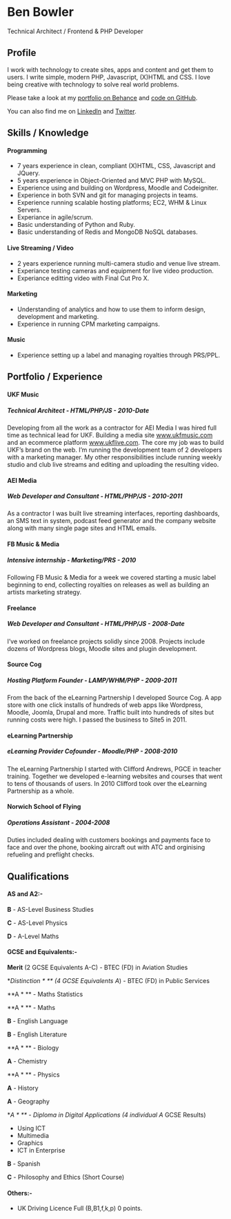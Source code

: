 # Ben Bowler

Technical Architect / Frontend & PHP Developer 

## ProfileI work with technology to create sites, apps and content and get them to users. I write simple, modern PHP, Javascript, (X)HTML and CSS. I love being creative with technology to solve real world problems.
Please take a look at my [portfolio on Behance](http://be.net/benbowler) and [code on GitHub](http://github.com/benbowler).
You can also find me on [LinkedIn](http://uk.linkedin.com/in/benbowler) and [Twitter](http://twitter.com/benbowler).## Skills / Knowledge#### Programming * 7 years experience in clean, compliant (X)HTML, CSS,  Javascript and JQuery. * 5 years experience in Object-Oriented and MVC PHP with MySQL. * Experience using and building on Wordpress, Moodle and Codeigniter. * Experience in both SVN and git for managing projects in teams. * Experience running scalable hosting platforms; EC2, WHM & Linux Servers. * Experiance in agile/scrum. * Basic understanding of Python and Ruby. * Basic understanding of Redis and MongoDB NoSQL databases.
#### Live Streaming / Video

 * 2 years experience running multi-camera studio and venue live stream.
 * Experiance testing cameras and equipment for live video production.
 * Experiance editting video with Final Cut Pro X.#### Marketing * Understanding of analytics and how to use them to inform design, development and marketing. * Experience in running CPM marketing campaigns.#### Music
 * Experience setting up a label and managing royalties through PRS/PPL.
## Portfolio / Experience
#### UKF Music
##### Technical Architect - HTML/PHP/JS - 2010-DateDeveloping from all the work as a contractor for AEI Media I was hired full time as technical lead for UKF. Building a media site www.ukfmusic.com and an ecommerce platform www.ukflive.com. The core my job was to build UKF’s brand on the web. I’m running the development team of 2 developers with a marketing manager. My other responsibilities include running weekly studio and club live streams and editing and uploading the resulting video.#### AEI Media
##### Web Developer and Consultant - HTML/PHP/JS - 2010-2011As a contractor I was built live streaming interfaces, reporting dashboards, an SMS text in system, podcast feed generator and the company website along with many single page sites and HTML emails.#### FB Music & Media 
##### Intensive internship - Marketing/PRS - 2010Following FB Music & Media for a week we covered starting a music label beginning to end, collecting royalties on releases as well as building an artists marketing strategy.

#### Freelance

##### Web Developer and Consultant - HTML/PHP/JS - 2008-Date
I’ve worked on freelance projects solidly since 2008. Projects include dozens of Wordpress blogs, Moodle sites and plugin development. 
#### Source Cog
##### Hosting Platform Founder - LAMP/WHM/PHP - 2009-2011

From the back of the eLearning Partnership I developed Source Cog. A app store with one click installs of hundreds of web apps like Wordpress, Moodle, Joomla, Drupal and more. Traffic built into hundreds of sites but running costs were high. I passed the business to Site5 in 2011.
#### eLearning Partnership
##### eLearning Provider Cofounder - Moodle/PHP - 2008-2010
The eLearning Partnership I started with Clifford Andrews, PGCE in teacher training. Together we developed e-learning websites and courses that went to tens of thousands of users. In 2010 Clifford took over the eLearning Partnership as a whole.
#### Norwich School of Flying
##### Operations Assistant - 2004-2008
Duties included dealing with customers bookings and payments face to face and over the phone, booking aircraft out with ATC and orginising refueling and preflight checks.
## Qualifications
#### AS and A2:-
**B** - AS-Level Business Studies
**C** - AS-Level Physics
**D** - A-Level Maths
#### GCSE and Equivalents:-
**Merit** (2 GCSE Equivalents A-C) - BTEC (FD) in Aviation Studies
**Distinction * ** (4 GCSE Equivalents A*) - BTEC (FD) in Public Services
**A * ** - Maths Statistics
**A * ** - Maths
**B** - English Language
**B** - English Literature
**A * ** - Biology
**A** - Chemistry
**A * ** - Physics
**A** - History
**A** - Geography
**A * ** - Diploma in Digital Applications (4 individual A* GCSE Results)
- Using ICT- Multimedia- Graphics- ICT in Enterprise**B** - Spanish
**C** - Philosophy and Ethics (Short Course)
#### Others:-
 - UK Driving Licence Full (B,B1,f,k,p) 0 points.
